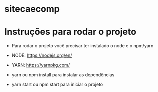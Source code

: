 # sitecaecomp


# Instruções para rodar o projeto

- Para rodar o projeto você precisar ter instalado o node e o npm/yarn 
- NODE: https://nodejs.org/en/
- YARN: https://yarnpkg.com/

- yarn ou npm install para instalar as dependências
- yarn start ou npm start para iniciar o projeto